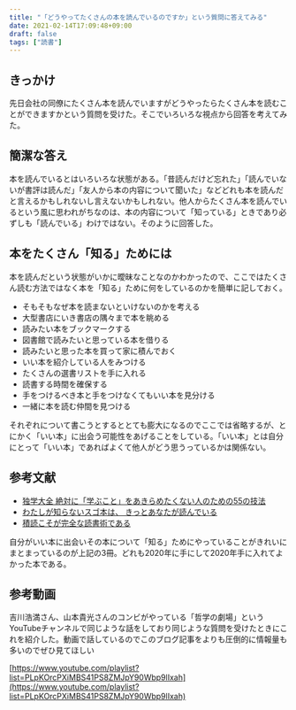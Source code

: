 ```yaml
---
title: "「どうやってたくさんの本を読んでいるのですか」という質問に答えてみる"
date: 2021-02-14T17:09:48+09:00
draft: false
tags: ["読書"]
---
```


## きっかけ

先日会社の同僚にたくさん本を読んでいますがどうやったらたくさん本を読むことができますかという質問を受けた。そこでいろいろな視点から回答を考えてみた。

## 簡潔な答え

本を読んでいるとはいろいろな状態がある。「昔読んだけど忘れた」「読んでいないが書評は読んだ」「友人から本の内容について聞いた」などどれも本を読んだと言えるかもしれないし言えないかもしれない。他人からたくさん本を読んでいるという風に思われがちなのは、本の内容について「知っている」ときであり必ずしも「読んでいる」わけではない。そのように回答した。

## 本をたくさん「知る」ためには

本を読んだという状態がいかに曖昧なことなのかわかったので、ここではたくさん読む方法ではなく本を「知る」ために何をしているのかを簡単に記しておく。

- そもそもなぜ本を読まないといけないのかを考える
- 大型書店にいき書店の隅々まで本を眺める
- 読みたい本をブックマークする
- 図書館で読みたいと思っている本を借りる
- 読みたいと思った本を買って家に積んでおく
- いい本を紹介している人をみつける
- たくさんの選書リストを手に入れる
- 読書する時間を確保する
- 手をつけるべき本と手をつけなくてもいい本を見分ける
- 一緒に本を読む仲間を見つける

それぞれについて書こうとするととても膨大になるのでここでは省略するが、とにかく「いい本」に出会う可能性をあげることをしている。「いい本」とは自分にとって「いい本」であればよくて他人がどう思うっているかは関係ない。

## 参考文献

- [独学大全 絶対に「学ぶこと」をあきらめたくない人のための55の技法](https://www.amazon.co.jp/dp/4478108536?tag=gennei-22)
- [わたしが知らないスゴ本は、 きっとあなたが読んでいる](https://www.amazon.co.jp/dp/4297111535?tag=gennei-22)
- [積読こそが完全な読書術である](https://www.amazon.co.jp/dp/4781618642?tag=gennei-22)

自分がいい本に出会いその本について「知る」ためにやっていることがきれいにまとまっているのが上記の3冊。どれも2020年に手にして2020年手に入れてよかった本である。

## 参考動画

吉川浩満さん、山本貴光さんのコンビがやっている「哲学の劇場」というYouTubeチャンネルで同じような話をしており同じような質問を受けたときにこれを紹介した。動画で話しているのでこのブログ記事をよりも圧倒的に情報量も多いのでぜひ見てほしい

[https://www.youtube.com/playlist?list=PLpKOrcPXiMBS41PS8ZMJpY90Wbp9lIxah](https://www.youtube.com/playlist?list=PLpKOrcPXiMBS41PS8ZMJpY90Wbp9lIxah)